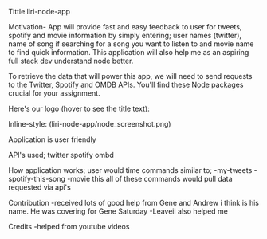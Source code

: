 Tittle
liri-node-app

Motivation-
App will provide fast and easy feedback to user for tweets, spotify and movie information by simply entering; user names (twitter), name of song if searching for a song you want to listen to and movie name to find quick information.  This application will also help me as an aspiring full stack dev understand node better.

To retrieve the data that will power this app, we will need to send requests to the Twitter, Spotify and OMDB APIs. You'll find these Node packages crucial for your assignment.

Here's our logo (hover to see the title text):

Inline-style: 
(liri-node-app/node_screenshot.png)

Application is user friendly 

API's used;
twitter
spotify 
ombd

How application works;
user would time commands similar to;
-my-tweets
-spotify-this-song
-movie this
all of these commands would pull data requested via api's

Contribution
-received lots of good help from Gene and Andrew i think is his name.  He was covering for Gene Saturday
-Leaveil also helped me 

Credits
-helped from youtube videos

